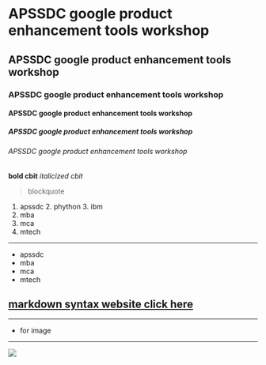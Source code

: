 # APSSDC google product enhancement tools workshop
## APSSDC google product enhancement tools workshop
### APSSDC google product enhancement tools workshop
#### APSSDC google product enhancement tools workshop
##### APSSDC google product enhancement tools workshop
###### APSSDC google product enhancement tools workshop
**bold cbit**
*italicized cbit*
> blockquote
1. apssdc 2. phython 3. ibm
 1. mba
 2. mca
 3. mtech
 --------------------------------------------------------------------------------------------------------------------------------------------
 - apssdc
 - mba
 - mca
 - mtech
 ## [markdown syntax website click here](https://www.markdownguide.org/cheat-sheet/)
 ------------
 * for image
 -------------------------------------------------------------------------------------------------------------------------------------------------
 <img src="https://images.shiksha.com/mediadata/images/1597651709phpk2THeb.png">
 
